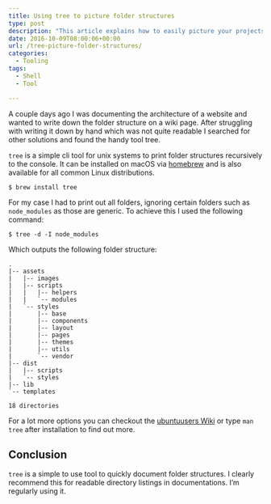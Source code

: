 ```yaml
---
title: Using tree to picture folder structures
type: post
description: "This article explains how to easily picture your projects folder structure using the command line programm tree for unix systems."
date: 2016-10-09T08:00:06+00:00
url: /tree-picture-folder-structures/
categories:
  - Tooling
tags:
  - Shell
  - Tool

---
```

A couple days ago I was documenting the architecture of a website and wanted to write down the folder structure on a wiki page. After struggling with writing it down by hand which was not quite readable I searched for other solutions and found the handy tool tree.

<!--more-->

`tree` is a simple cli tool for unix systems to print folder structures recursively to the console. It can be installed on macOS via <a href="http://brew.sh/" target="_blank">homebrew</a> and is also available for all common Linux distributions.

<pre><code class="language-clike">$ brew install tree</code></pre>

For my case I had to print out all folders, ignoring certain folders such as `node_modules` as those are generic. To achieve this I used the following command:

<pre><code class="language-clike">$ tree -d -I node_modules</code></pre>

Which outputs the following folder structure:

<pre><code class="language-clike">.
|-- assets
|   |-- images
|   |-- scripts
|   |   |-- helpers
|   |   `-- modules
|   `-- styles
|       |-- base
|       |-- components
|       |-- layout
|       |-- pages
|       |-- themes
|       |-- utils
|       `-- vendor
|-- dist
|   |-- scripts
|   `-- styles
|-- lib
`-- templates

18 directories</code></pre>

For a lot more options you can checkout the [ubuntuusers Wiki][1] or type `man tree` after installation to find out more.

## Conclusion

`tree` is a simple to use tool to quickly document folder structures. I clearly recommend this for readable directory listings in documentations. I&#8217;m regularly using it.

 [1]: https://wiki.ubuntuusers.de/tree/
